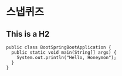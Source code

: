 # 스냅퀴즈 
## This is a H2


```
public class BootSpringBootApplication {
  public static void main(String[] args) {
    System.out.println("Hello, Honeymon");
  }
}
``` 

